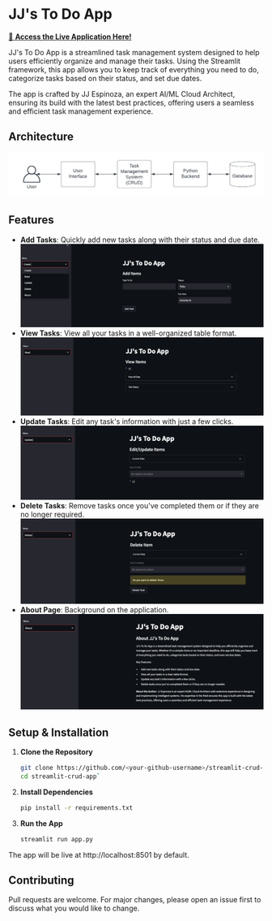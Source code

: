 # JJ's To Do App

[🚀 **Access the Live Application Here!**](https://app-crud-app-zbw79llacaahyhm7qxxsq9.streamlit.app/)


JJ's To Do App is a streamlined task management system designed to help users efficiently organize and manage their tasks. Using the Streamlit framework, this app allows you to keep track of everything you need to do, categorize tasks based on their status, and set due dates. 

The app is crafted by JJ Espinoza, an expert AI/ML Cloud Architect, ensuring its build with the latest best practices, offering users a seamless and efficient task management experience.

## Architecture

![Architecture Diagram](images/architecture.png)



## Features

- **Add Tasks**: Quickly add new tasks along with their status and due date.
![Create UI](images/ui_create.png)
- **View Tasks**: View all your tasks in a well-organized table format.
![Read UI](images/ui_read.png)
- **Update Tasks**: Edit any task's information with just a few clicks.
![Update UI](images/ui_update.png)
- **Delete Tasks**: Remove tasks once you've completed them or if they are no longer required.
![Delete UI](images/ui_delete.png)
- **About Page**: Background on the application.
![About UI](images/ui_about.png)

## Setup & Installation

1. **Clone the Repository**
   ```bash
   git clone https://github.com/<your-github-username>/streamlit-crud-app.git
   cd streamlit-crud-app`

2. **Install Dependencies**
   ```bash
   pip install -r requirements.txt

3. **Run the App**
    ```bash
   streamlit run app.py


The app will be live at http://localhost:8501 by default.

## Contributing

Pull requests are welcome. For major changes, please open an issue first to discuss what you would like to change.